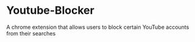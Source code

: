 # Youtube-Blocker
 A chrome extension that allows users to block certain YouTube accounts from their searches
